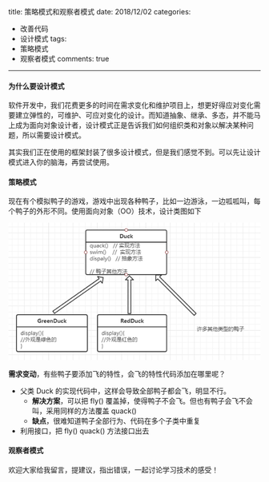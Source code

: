 title: 策略模式和观察者模式
date: 2018/12/02
categories:

- 改善代码
- 设计模式
tags:
-  策略模式
-  观察者模式 
comments: true
---

#### 为什么要设计模式

软件开发中，我们花费更多的时间在需求变化和维护项目上，想更好得应对变化需要建立弹性的，可维护、可应对变化的设计。而知道抽象、继承、多态，并不能马上成为面向对象设计者，设计模式正是告诉我们如何组织类和对象以解决某种问题，所以需要设计模式。

其实我们正在使用的框架封装了很多设计模式，但是我们感觉不到。可以先让设计模式进入你的脑海，再尝试使用。

#### 策略模式

现在有个模拟鸭子的游戏，游戏中出现各种鸭子，比如一边游泳，一边呱呱叫，每个鸭子的外形不同。使用面向对象（OO）技术，设计类图如下

![duck1](/images/20181202/duck1.png)

**需求变动**，有些鸭子要添加飞的特性，会飞的特性代码添加在哪里呢？
- 父类 Duck 的实现代码中，这样会导致全部鸭子都会飞，明显不行。
  - **解决方案**，可以把 fly() 覆盖掉，使得鸭子不会飞。但也有鸭子会飞不会叫，采用同样的方法覆盖 quack() 
  - **缺点**，很难知道鸭子全部行为、代码在多个子类中重复
-  利用接口，把 fly() quack() 方法接口出去




#### 观察者模式







欢迎大家给我留言，提建议，指出错误，一起讨论学习技术的感受！